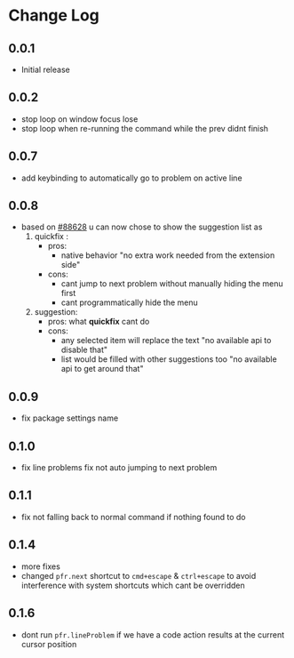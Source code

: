 # Change Log

## 0.0.1

- Initial release

## 0.0.2

- stop loop on window focus lose
- stop loop when re-running the command while the prev didnt finish

## 0.0.7

- add keybinding to automatically go to problem on active line

## 0.0.8

- based on [#88628](https://github.com/microsoft/vscode/issues/88628) u can now chose to show the suggestion list as
    1. quickfix :
        + pros:
            + native behavior "no extra work needed from the extension side"
        + cons:
            + cant jump to next problem without manually hiding the menu first
            + cant programmatically hide the menu
    2. suggestion:
        + pros: what **quickfix** cant do
        + cons:
            + any selected item will replace the text "no available api to disable that"
            + list would be filled with other suggestions too "no available api to get around that"

## 0.0.9

- fix package settings name

## 0.1.0

- fix line problems fix not auto jumping to next problem

## 0.1.1

- fix not falling back to normal command if nothing found to do

## 0.1.4

- more fixes
- changed `pfr.next` shortcut to `cmd+escape` & `ctrl+escape` to avoid interference with system shortcuts which cant be overridden

## 0.1.6

- dont run `pfr.lineProblem` if we have a code action results at the current cursor position
